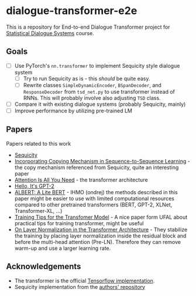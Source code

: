 # dialogue-transformer-e2e

This is a repository for End-to-end Dialogue Transformer project for [Statistical Dialogue Systems](http://ufal.mff.cuni.cz/courses/npfl099) course.

## Goals
- [ ] Use PyTorch's `nn.transformer` to implement Sequicity style dialogue system
    - [ ] Try to run Sequicity as is - this *should* be quite easy.
    - [ ] Rewrite classes `SimpleDynamicEncoder`, `BSpanDecoder`, and `ResponseDecoder` from `tsd_net.py` to use transformer instead of RNNs.
        This will probably involve also adjusting `TSD` class.
- [ ] Compare it with existing dialogue systems (probably Sequicity, mainly)
- [ ] Improve performance by utilizing pre-trained LM 

## Papers
Papers related to this work

- [Sequicity](https://www.comp.nus.edu.sg/~kanmy/papers/acl18-sequicity.pdf)
- [Incorporating Copying Mechanism in Sequence-to-Sequence Learning](https://arxiv.org/pdf/1603.06393.pdf) - the copy mechanism referenced from Sequicity, quite an interesting paper
- [Attention Is All You Need](https://arxiv.org/pdf/1706.03762.pdf) - the transformer architecture
- [Hello, It's GPT-2](https://arxiv.org/pdf/1907.05774.pdf)
- [ALBERT: A Lite BERT](https://arxiv.org/pdf/1909.11942.pdf) - IHMO (ondrej) the methods described in this paper might be easier to use with limited computational resources compared to other pretrained transformers (BERT, GPT-2, XLNet, Transformer-XL, ...)
- [Training Tips for the Transfomer Model](https://ufal.mff.cuni.cz/pbml/110/art-popel-bojar.pdf) - A nice paper form UFAL about practical tips for training transformer, might be useful
- [On Layer Normalization in the Transformer Architecture](https://openreview.net/forum?id=B1x8anVFPr) - They stabilize the training by placing layer normalization inside the residual block and before the multi-head attention (Pre-LN). Therefore they can remove warm-up and use a larger learning rate.

## Acknowledgements
- The transformer is the official [Tensorflow implementation](https://github.com/tensorflow/models/tree/master/official/transformer).
- Sequicity implementation from the [authors' repository](https://github.com/WING-NUS/sequicity)
